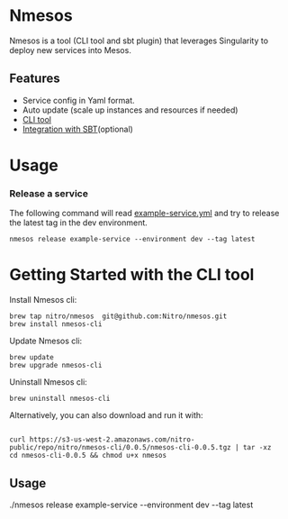# Nmesos 

Nmesos is a tool (CLI tool and sbt plugin) that leverages Singularity 
to deploy new services into Mesos.

## Features

 - Service config in Yaml format.
 - Auto update (scale up instances and resources if needed)
 - [CLI tool](cli/)
 - [Integration with SBT](sbt-plugin/)(optional)
 
# Usage

### Release a service

The following command will read [example-service.yml](sbt-plugin/example-service/example-service.yml)
and try to release the latest tag in the dev environment.

```
nmesos release example-service --environment dev --tag latest
```

# Getting Started with the CLI tool

Install Nmesos cli:

```
brew tap nitro/nmesos  git@github.com:Nitro/nmesos.git
brew install nmesos-cli
```

Update Nmesos cli:
```
brew update
brew upgrade nmesos-cli
```

Uninstall Nmesos cli:
```
brew uninstall nmesos-cli
```

Alternatively, you can also download and run it with:

```

curl https://s3-us-west-2.amazonaws.com/nitro-public/repo/nitro/nmesos-cli/0.0.5/nmesos-cli-0.0.5.tgz | tar -xz
cd nmesos-cli-0.0.5 && chmod u+x nmesos
````

## Usage

./nmesos release example-service --environment dev --tag latest



